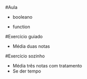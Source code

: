 #Aula

* booleano

* function

#Exercício guiado

* Média duas notas

#Exercício sozinho

* Média três notas com tratamento
* Se der tempo
